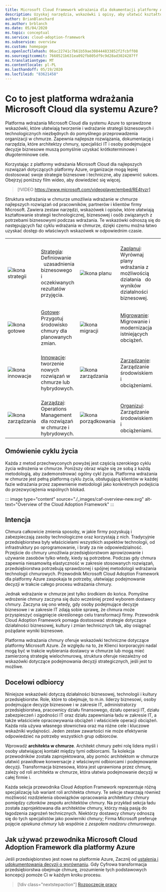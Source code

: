 ```yaml
---
title: Microsoft Cloud Framework wdrażania dla dokumentacji platformy Azure
description: Uzyskaj narzędzia, wskazówki i opisy, aby ułatwić kształtowanie strategii i uzyskać odpowiednie wyniki biznesowe we wszystkich fazach cyklu życia wdrożenia chmury.
author: BrianBlanchard
ms.author: brblanch
ms.date: 05/04/2020
ms.topic: conceptual
ms.service: cloud-adoption-framework
ms.subservice: overview
ms.custom: homepage
ms.openlocfilehash: 06ac22741c7b61b59ae308444833852f2fcbff08
ms.sourcegitcommit: 7660521b631ea092fb805df9c9d28ad3024287ff
ms.translationtype: MT
ms.contentlocale: pl-PL
ms.lasthandoff: 05/19/2020
ms.locfileid: "83621458"
---
```

<!-- markdownlint-disable MD026 -->

# <a name="what-is-the-microsoft-cloud-adoption-framework-for-azure"></a>Co to jest platforma wdrażania Microsoft Cloud dla systemu Azure?

Platforma wdrażania Microsoft Cloud dla systemu Azure to sprawdzone wskazówki, które ułatwiają tworzenie i wdrażanie strategii biznesowych i technologicznych niezbędnych do pomyślnego przeprowadzenia organizacji w chmurze. Zapewnia najlepsze rozwiązania, dokumentację i narzędzia, które architektzy chmury, specjaliści IT i osoby podejmujące decyzje biznesowe muszą pomyślnie uzyskać krótkoterminowe i długoterminowe cele.

Korzystając z platformy wdrażania Microsoft Cloud dla najlepszych rozwiązań dotyczących platformy Azure, organizacje mogą lepiej dostosować swoje strategie biznesowe i techniczne, aby zapewnić sukces. Obejrzyj poniższy film wideo, aby dowiedzieć się więcej.

<!-- markdownlint-disable MD034 -->

> [!VIDEO https://www.microsoft.com/videoplayer/embed/RE4tyzr]

<!-- markdownlint-enable MD034 -->

Struktura wdrażania w chmurze umożliwia wdrażanie w chmurze najlepszych rozwiązań od pracowników, partnerów i klientów firmy Microsoft. Zawiera zestaw narzędzi, wskazówek i opisów, które ułatwiają kształtowanie strategii technologicznej, biznesowej i osób związanych z potrzebami biznesowymi podczas wdrażania. Te wskazówki odnoszą się do następujących faz cyklu wdrażania w chmurze, dzięki czemu można łatwo uzyskać dostęp do właściwych wskazówek w odpowiednim czasie.

<!-- markdownlint-disable MD033 -->

| | | | | |
|--|--|--|--|--|
| <br> ![Ikona strategii](./_images/icons/strategy.png) | <br> [Strategia](./strategy/index.md): &nbsp; Definiowanie &nbsp; &nbsp; uzasadnienia biznesowego &nbsp; i oczekiwanych rezultatów przyjęcia. | <br> ![Ikona planu](./_images/icons/plan.png) | <br> [Zaplanuj](./plan/index.md): &nbsp; Wyrównaj &nbsp; &nbsp; plany wdrażania z możliwością działania &nbsp; do wyników działalności biznesowej. |
| <br> ![Ikona gotowe](./_images/icons/ready.png)       | <br> [Gotowe](./ready/index.md): Przygotuj środowisko chmury dla planowanych zmian. | <br> ![Ikona migracji](./_images/icons/adopt.png) | <br> [Migrowanie](./migrate/index.md): Migrowanie i modernizacja istniejących obciążeń. |
| <br> ![Ikona innowacje](./_images/icons/innovate.png) | <br> [Innowacje](./innovate/index.md): tworzenie nowych rozwiązań w chmurze lub hybrydowych. | <br> ![Ikona zarządzania](./_images/icons/govern.png) | <br> [Zarządzanie](./govern/index.md): Zarządzanie środowiskiem i obciążeniami. |
| <br> ![Ikona zarządzania](./_images/icons/manage.png)     | <br> [Zarządzaj](./manage/index.md): Operations Management dla rozwiązań w chmurze i hybrydowych. | <br> ![Ikona porządkowania](./_images/icons/organize.png) | <br> [Organizuj](./organize/index.md): Zarządzanie środowiskiem i obciążeniami. |

## <a name="understand-the-lifecycle"></a>Omówienie cyklu życia

Każda z metod przechwyconych powyżej jest częścią szerokiego cyklu życia wdrożenia w chmurze. Poniższy obraz wiąże się ze sobą z każdą metodologią, aby zademonstrować ogólny cykl życia. Platforma wdrażania w chmurze jest pełną platformą cyklu życia, obsługującą klientów w każdej fazie wdrażania przez zapewnienie metodologii jako konkretnych podejścia do przezwyciężenia wspólnych blokad.

<!-- cSpell:ignore caf -->

::: image type="content" source="./_images/caf-overview-new.svg" alt-text="Overview of the Cloud Adoption Framework" :::

## <a name="intent"></a>Intencja

Chmura całkowicie zmienia sposoby, w jakie firmy pozyskują i zabezpieczają zasoby technologiczne oraz korzystają z nich. Tradycyjnie przedsiębiorstwa były właścicielami wszystkich aspektów technologii, od infrastruktury po oprogramowanie, i brały za nie odpowiedzialność. Przejście do chmury umożliwia przedsiębiorstwom aprowizowanie i używanie zasobów tylko wtedy, kiedy są potrzebne. Podczas gdy chmura zapewnia niesamowitą elastyczność w zakresie stosowanych rozwiązań, przedsiębiorstwa potrzebują sprawdzonej i spójnej metodologii wdrażania technologii chmurowych. Przewodnik Microsoft Cloud Adoption Framework dla platformy Azure zaspokaja te potrzeby, ułatwiając podejmowanie decyzji w trakcie całego procesu wdrażania chmury.

Jednak wdrażanie w chmurze jest tylko środkiem do końca. Pomyślne wdrożenie chmury zaczyna się dużo wcześniej przed wyborem dostawcy chmury. Zaczyna się ono wtedy, gdy osoby podejmujące decyzje biznesowe i w zakresie IT zdają sobie sprawę, że chmura może przyspieszyć osiągnięcie określonego celu transformacji firmy. Przewodnik Cloud Adoption Framework pomaga dostosować strategie dotyczące działalności biznesowej, kultury i zmian technicznych tak, aby osiągnąć pożądane wyniki biznesowe.

Platforma wdrażania chmury oferuje wskazówki techniczne dotyczące platformy Microsoft Azure. Ze względu na to, że Klienci korporacyjni nadal mogą być w trakcie wybierania dostawcy w chmurze lub mogą mieć zamierzoną strategię wielochmurową, struktura oferuje niezależny od wskazówki dotyczące podejmowania decyzji strategicznych, jeśli jest to możliwe.

## <a name="intended-audience"></a>Docelowi odbiorcy

Niniejsze wskazówki dotyczą działalności biznesowej, technologii i kultury przedsiębiorstw. Role, które to obejmuje, to m.in. liderzy biznesowi, osoby podejmujące decyzje biznesowe i w zakresie IT, administratorzy przedsiębiorstwa, pracownicy działu finansowego, działu operacji IT, działu zabezpieczeń i zgodności IT oraz działu zapewniania ładu w zakresie IT, a także właściciele opracowywania obciążeń i właściciele operacji obciążeń. Każda rola używa własnego słownictwa oraz ma różne cele i kluczowe wskaźniki wydajności. Jeden zestaw zawartości nie może efektywnie odpowiedzieć na potrzeby wszystkich grup odbiorców.

Wprowadź **architekta w chmurze**. Architekt chmury pełni rolę lidera myśli i osoby ułatwiającej kontakt między tymi odbiorcami. Ta kolekcja przewodników została zaprojektowana, aby pomóc architektom w chmurze ułatwić prawidłowe konwersacje z właściwymi odbiorcami i podejmowanie decyzji. Transformacja biznesowa, która jest uprawniona przez chmurę, zależy od roli architekta w chmurze, która ułatwia podejmowanie decyzji w całej firmie i.

Każda sekcja przewodnika Cloud Adoption Framework reprezentuje różną specjalizację lub wariant roli architekta chmury. Te sekcje stwarzają również możliwość rozdzielenia obowiązków opracowania architektury chmury pomiędzy członków zespołu architektów chmury. Na przykład sekcja ładu została zaprojektowana dla architektów chmury, którzy mają pasją do łagodzenia zagrożeń technicznych. Niektórzy dostawcy chmury odnoszą się do tych specjalistów jako powierniki chmury; Firma Microsoft preferuje pojęcie _opiekuna chmury_ lub wspólnie z _zespołem nadzoru chmurowego_.

## <a name="how-to-use-the-microsoft-cloud-adoption-framework-for-azure"></a>Jak używać przewodnika Microsoft Cloud Adoption Framework dla platformy Azure

Jeśli przedsiębiorstwo jest nowe na platformie Azure, Zacznij od [ustalenia i udokumentowania decyzji o wyrównaniu](./get-started/cloud-concepts.md). Gdy Cyfrowa transformacja przedsiębiorstwa obejmuje chmurę, zrozumienie tych podstawowych koncepcji pomoże Ci w każdym kroku procesu.

<!-- docsTest:ignoreNextStep -->

> [!div class="nextstepaction"]
> [Rozpoczęcie pracy](./get-started/index.md)
